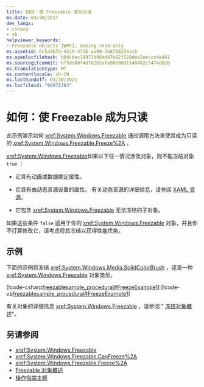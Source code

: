 ```yaml
---
title: 如何：使 Freezable 成为只读
ms.date: 03/30/2017
dev_langs:
- csharp
- vb
helpviewer_keywords:
- Freezable objects [WPF], making read-only
ms.assetid: 6c544b7d-d3c9-4736-aa90-4b8728234ccb
ms.openlocfilehash: b8dcbec18977d46bd47b82f528deb2eeccc4e441
ms.sourcegitcommit: bf5dd80f4d7b202afa90e90d1148402c5474d826
ms.translationtype: MT
ms.contentlocale: zh-CN
ms.lasthandoff: 03/30/2021
ms.locfileid: "96972783"
---
```

# <a name="how-to-make-a-freezable-read-only"></a>如何：使 Freezable 成为只读
此示例演示如何 <xref:System.Windows.Freezable> 通过调用方法来使其成为只读的 <xref:System.Windows.Freezable.Freeze%2A> 。  
  
 <xref:System.Windows.Freezable>如果以下任一情况涉及对象，则不能冻结对象 `true` ：  
  
- 它具有动画或数据绑定属性。  
  
- 它具有由动态资源设置的属性。 有关动态资源的详细信息，请参阅 [XAML 资源](/dotnet/desktop-wpf/fundamentals/xaml-resources-define)。  
  
- 它包含 <xref:System.Windows.Freezable> 无法冻结的子对象。  
  
 如果这些条件 `false` 适用于你的 <xref:System.Windows.Freezable> 对象，并且你不打算修改它，请考虑将其冻结以获得性能优势。  
  
## <a name="example"></a>示例  
 下面的示例将冻结 <xref:System.Windows.Media.SolidColorBrush> ，这是一种 <xref:System.Windows.Freezable> 对象类型。  
  
 [!code-csharp[freezablesample_procedural#FreezeExample1](~/samples/snippets/csharp/VS_Snippets_Wpf/freezablesample_procedural/CSharp/freezablesample.cs#freezeexample1)]
 [!code-vb[freezablesample_procedural#FreezeExample1](~/samples/snippets/visualbasic/VS_Snippets_Wpf/freezablesample_procedural/visualbasic/freezablesample.vb#freezeexample1)]  
  
 有关对象的详细信息 <xref:System.Windows.Freezable> ，请参阅 " [冻结对象概述](freezable-objects-overview.md)"。  
  
## <a name="see-also"></a>另请参阅

- <xref:System.Windows.Freezable>
- <xref:System.Windows.Freezable.CanFreeze%2A>
- <xref:System.Windows.Freezable.Freeze%2A>
- [Freezable 对象概述](freezable-objects-overview.md)
- [操作指南主题](base-elements-how-to-topics.md)
